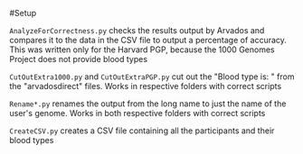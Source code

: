 #Setup

`AnalyzeForCorrectness.py` checks the results output by Arvados and compares it to the data in the CSV file to output a percentage of accuracy. This was written only for the Harvard PGP, because the 1000 Genomes Project does not provide blood types

`CutOutExtra1000.py` and `CutOutExtraPGP.py` cut out the "Blood type is: " from the "arvadosdirect" files. Works in respective folders with correct scripts

`Rename*.py` renames the output from the long name to just the name of the user's genome. Works in both respective folders with correct scripts

`CreateCSV.py` creates a CSV file containing all the participants and their blood types
